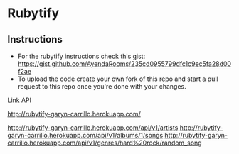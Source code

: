 # Rubytify

## Instructions

- For the rubytify instructions check this gist: https://gist.github.com/AyendaRooms/235cd0955799dfc1c9ec5fa28d00f2ae
- To upload the code create your own fork of this repo and start a pull request to this repo once you're done with your changes.

Link API

http://rubytify-garyn-carrillo.herokuapp.com/

http://rubytify-garyn-carrillo.herokuapp.com/api/v1/artists http://rubytify-garyn-carrillo.herokuapp.com/api/v1/albums/1/songs http://rubytify-garyn-carrillo.herokuapp.com/api/v1/genres/hard%20rock/random_song
